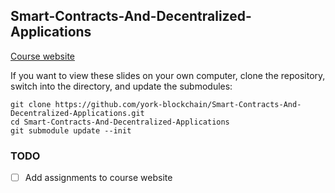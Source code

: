 ## Smart-Contracts-And-Decentralized-Applications

[Course website](https://york-blockchain.github.io/Smart-Contracts-And-Decentralized-Applications/)

If you want to view these slides on your own computer, clone the repository, switch into the directory, and update the submodules:

    git clone https://github.com/york-blockchain/Smart-Contracts-And-Decentralized-Applications.git
    cd Smart-Contracts-And-Decentralized-Applications
    git submodule update --init

### TODO

- [ ] Add assignments to course website